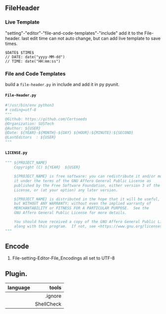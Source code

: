 <!--
 * @Github: https://github.com/Certseeds/backup
 * @Organization: SUSTech
 * @Author: nanoseeds
 * @Date: 2020-03-26 11:25:52
 * @LastEditors: nanoseeds
 * @LastEditTime: 2020-09-12 22:48:37
 -->
## FileHeader
### Live Template
"setting"-"editor"-"file-and-code-templates"-"include"
add it to the File-header.
last edit time can not auto change,
but can add live template to save times.
``` VHL
$DATE$ $TIME$
// DATE: date("yyyy-MM-dd")
// TIME: date("HH:mm:ss")
```
### File and Code Templates
build a `file-header.py` in include and add it in py pyunit.  
#### `File-Header.py`
``` python
#!/usr/bin/env python3
# coding=utf-8
"""
@Github: https://github.com/Certseeds
@Organization: SUSTech
@Author: ${USER}
@Date: ${YEAR}-${MONTH}-${DAY} ${HOUR}:${MINUTE}:${SECOND} 
@LastEditors  : ${USER}
"""
```
#### `LICENSE.py`
``` python
""" ${PROJECT_NAME} 
    Copyright (C) ${YEAR}  ${USER}

    ${PROJECT_NAME} is free software: you can redistribute it and/or modify
    it under the terms of the GNU Affero General Public License as
    published by the Free Software Foundation, either version 3 of the
    License, or (at your option) any later version.

    ${PROJECT_NAME} is distributed in the hope that it will be useful,
    but WITHOUT ANY WARRANTY; without even the implied warranty of
    MERCHANTABILITY or FITNESS FOR A PARTICULAR PURPOSE.  See the
    GNU Affero General Public License for more details.

    You should have received a copy of the GNU Affero General Public License
    along with this program.  If not, see <https://www.gnu.org/licenses/>.
"""
```
## Encode
1. File-setting-Editor-File_Encodings all set to UTF-8

## Plugin.
| language |             tools |
| :------- | ----------------: |
|          |           .ignore |
|          |        ShellCheck |